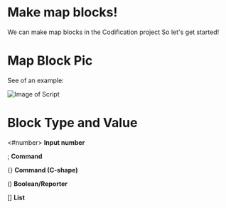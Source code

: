 # Make map blocks!
We can make map blocks in the Codification project
So let's get started!
# Map Block Pic
See of an example:

![Image of Script](https://i.ibb.co/R39m5Q7/Codification-script-pic.png)
# Block Type and Value
<#number> 
**Input number**

; **Command** 

{} **Command (C-shape)**

() **Boolean/Reporter**

[] **List**
 
